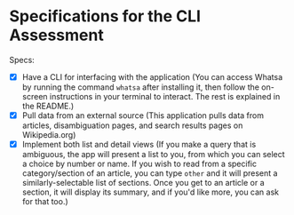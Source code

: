 # Specifications for the CLI Assessment

Specs:
- [x] Have a CLI for interfacing with the application (You can access Whatsa by running the command `whatsa` after installing it, then follow the on-screen instructions in your terminal to interact. The rest is explained in the README.)
- [x] Pull data from an external source (This application pulls data from articles, disambiguation pages, and search results pages on Wikipedia.org)
- [x] Implement both list and detail views (If you make a query that is ambiguous, the app will present a list to you, from which you can select a choice by number or name. If you wish to read from a specific category/section of an article, you can type `other` and it will present a similarly-selectable list of sections. Once you get to an article or a section, it will display its summary, and if you'd like more, you can ask for that too.)
